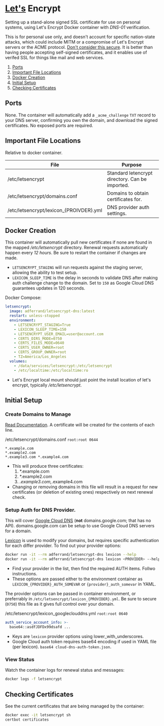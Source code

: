 [Let's][3g] Encrypt
===================
Setting up a stand-alone signed SSL certificate for use on personal systems,
using Let's Encrypt Docker container with _DNS-01_ verification.

This is for personal use only, and doesn't account for specific nation-state
attacks, which could include MITM or a compromise of Let's Encrypt servers or
the ACME protocol. [Don't consider this secure][tu]. It is better than having
people accepting self-signed certificates, and it enables use of verifed SSL for
things like mail and web services.

1. [Ports](#ports)
1. [Important File Locations](#important-file-locations)
1. [Docker Creation](#docker-creation)
1. [Initial Setup](#initial-setup)
1. [Checking Certificates](#checking-certificates)

Ports
-----
None. The container will automatically add a `_acme_challenge` `TXT` record to
your DNS server, confirming you own the domain, and download the signed
certificates. No exposed ports are required.

Important File Locations
------------------------
Relative to docker container.

| File                                    | Purpose                                         |
|-----------------------------------------|-------------------------------------------------|
| /etc/letsencrypt                        | Standard letencrypt directory. Can be imported. |
| /etc/letsencrypt/domains.conf           | Domains to obtain certificates for.             |
| /etc/letsencrypt/lexicon_{PROIVDER}.yml | DNS provider auth settings.                     |

Docker Creation
---------------
This container will automatically pull new certificates if none are found in the
mapped _/etc/letsencrypt_ directory. Renewal requests automatically happen every
_12 hours_. Be sure to restart the container if changes are made.

* `LETSENCRYPT_STAGING` will run requests against the staging server, allowing
  the ability to test setup.
* `LEXICON_SLEEP_TIME` is the delay in seconds to validate DNS after making
  auth challenge change to the domain. Set to `150` as Google Cloud DNS
  guarantees updates in 120 seconds.

Docker Compose:
```yaml
letsencrypt:
  image: adferrand/letsencrypt-dns:latest
  restart: unless-stopped
  environment:
    - LETSENCRYPT_STAGING=True
    - LEXICON_SLEEP_TIME=150
    - LETSENCRYPT_USER_EMAIL=user@account.com
    - CERTS_DIRS_MODE=0750
    - CERTS_FILES_MODE=0640
    - CERTS_USER_OWNER=root
    - CERTS_GROUP_OWNER=root
    - TZ=America/Los_Angeles
  volumes:
    - /data/services/letsencrypt:/etc/letsencrypt
    - /etc/localtime:/etc/localtime:ro
```
* Let's Encrypt local mount should just point the install location of let's
  encrypt, typically _/etc/letsencrypt_.

Initial Setup
-------------
### Create Domains to Manage
[Read Documentation][3g]. A certificate will be created for the contents of each
line.

/etc/letsencrypt/domains.conf `root:root 0644`
```
*.example.com
*.example2.com
*.example3.com *.example4.com
```
* This will produce three certificates:
  1. *.example.com
  1. *.example2.com
  1. *.example3.com,*.example4.com
* Changing or removing domains in this file will result in a request for new
  certificates (or deletion of existing ones) respectively on next renewal
  check.

### Setup Auth for DNS Provider.
This will cover [Google Cloud DNS][wp] (**not** domains.google.com; that has no
API). domains.google.com can be setup to use Google Cloud DNS servers for a
domain.

[Lexicon][iv] is used to modify your domains, but requires specific
authentication for each differ provider. To find out your provider options:
```bash
docker run -it --rm adferrand/letsencrypt-dns lexicon --help
docker run -it --rm adferrand/letsencrypt-dns lexicon <PROVIDER> --help
```
* Find your provider in the list, then find the required AUTH items. Follwo
  instructions.
* These options are passed either to the environment container as
  `LEXICON_{PROVIDER}_AUTH_SOMEVAR` or `{provider}_auth_somevar` in YAML.

The provider options can be passed in container environment, or preferrably in
`/etc/letsencrypt/lexicon_{PROVIDER}.yml`. Be sure to secure (`0750`) this file
as it gives full control over your domain.

/etc/letsencrypt/lexicon_googleclouddns.yml `root:root 0640`
```yaml
auth_service_account_info: >-
  base64::asdfJDFDx99dsafd ...
```
* Keys are `lexicon` provider options using lower_with_underscores.
* Google Cloud auth token requires base64 encoding if used in YAML file (per
  lexicon). `base64 cloud-dns-auth-token.json`.

### View Status
Watch the container logs for renewal status and messages:
```bash
docker logs -f letsencrypt
```

Checking Certificates
---------------------
See the current certificates that are being managed by the container:
```bash
docker exec -it letsencrypt sh
certbot certificates
```

[tu]: https://www.reddit.com/r/PFSENSE/comments/4qwp8i/do_we_really_have_to_lock_every_thread_that/d4wuymx/?st=iwy5oece&sh=a2a3c939
[3g]: https://github.com/adferrand/docker-letsencrypt-dns
[wp]: cloud.google.com
[iv]: https://github.com/AnalogJ/lexicon